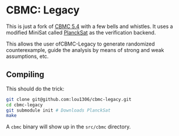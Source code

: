 # CBMC: Legacy

This is just a fork of [CBMC 5.4](http://www.cprover.org/cbmc/)
with a few bells and whistles. 
It uses a modified MiniSat called [PlanckSat](https://github.com/lou1306/plancksat)
as the verification backend. 

This allows the user ofCBMC-Legacy to generate randomized counterexample,
guide the analysis by means of strong and weak assumptions, etc.

## Compiling

This should do the trick:

```bash
git clone git@github.com:lou1306/cbmc-legacy.git
cd cbmc-legacy
git submodule init # Downloads PlanckSat
make
```

A `cbmc` binary will show up in the `src/cbmc` directory.

